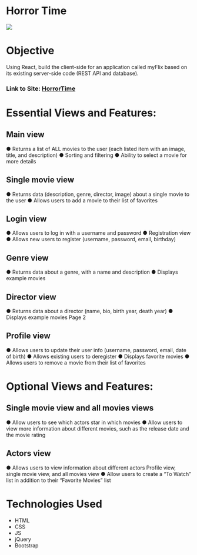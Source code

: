 # Horror Time

![](/img/readme_image.png)

# Objective
Using React, build the client-side for an application called myFlix based on
its existing server-side code (REST API and database).

### Link to Site: [HorrorTime](https://zealous-banach-c1d750.netlify.app/)
# Essential Views and Features:

## Main view
● Returns a list of ALL movies to the user (each listed item with an image, title, and description)
● Sorting and filtering
● Ability to select a movie for more details
## Single movie view
● Returns data (description, genre, director, image) about a single movie to the user
● Allows users to add a movie to their list of favorites
## Login view
● Allows users to log in with a username and password
● Registration view
● Allows new users to register (username, password, email, birthday)
## Genre view
● Returns data about a genre, with a name and description
● Displays example movies
## Director view
● Returns data about a director (name, bio, birth year, death year)
● Displays example movies
Page 2 
## Profile view
● Allows users to update their user info (username, password, email, date of birth)
● Allows existing users to deregister
● Displays favorite movies
● Allows users to remove a movie from their list of favorites
# Optional Views and Features:
## Single movie view and all movies views
● Allow users to see which actors star in which movies
● Allow users to view more information about different movies, such as the release date and
the movie rating
## Actors view
● Allows users to view information about different actors
Profile view, single movie view, and all movies view
● Allow users to create a “To Watch” list in addition to their “Favorite Movies” list


# Technologies Used 
* HTML
* CSS
* JS
* jQuery
* Bootstrap


